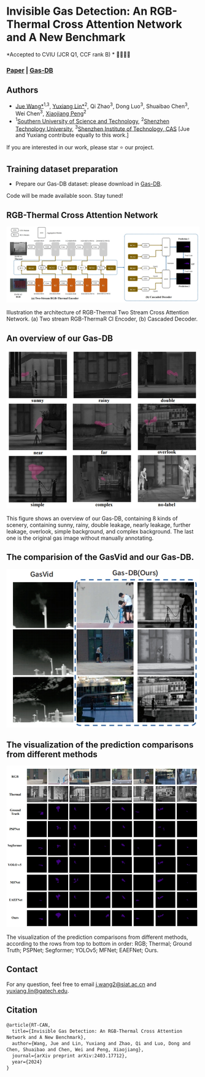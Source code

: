 # Invisible Gas Detection: An RGB-Thermal Cross Attention Network and A New Benchmark 
*Accepted to CVIU (JCR Q1, CCF rank B) * 🎉🎉🥳🥳
### [Paper](https://arxiv.org/abs/2403.17712) | [Gas-DB](https://drive.google.com/drive/folders/11t324MSRVQhptfLLu65MlPaSaPOJRf4Z)

## Authors

- [Jue Wang*](https://a-new-b.github.io/)<sup>1,3</sup>, [Yuxiang Lin*](https://lum1104.github.io/)<sup>2</sup>, Qi Zhao<sup>3</sup>, Dong Luo<sup>3</sup>, Shuaibao Chen<sup>3</sup>, Wei Chen<sup>3</sup>, [Xiaojiang Peng](https://pengxj.github.io/)<sup>2</sup>
- <sup>1</sup>[Southern University of Science and Technology](https://www.sustech.edu.cn/en/), <sup>2</sup>[Shenzhen Technology University](https://english.sztu.edu.cn/), <sup>3</sup>[Shenzhen Institute of Technology, CAS](https://www.siat.ac.cn/) [Jue and Yuxiang contribute equally to this work.]

If you are interested in our work, please star ⭐ our project.

## Training dataset preparation
- Prepare our Gas-DB dataset: please download in [Gas-DB](https://drive.google.com/file/d/1NkN1K41KmDhf3wuyi5W9UNDK1oV09xKb/view?usp=sharing).

Code will be made available soon. Stay tuned!

## RGB-Thermal Cross Attention Network
![ Illustration the architecture of RGB-Thermal Two Stream Cross Attention Network. (a) Two stream RGB-ThermaR Cl Encoder, (b) Cascaded Decoder.](https://github.com/logic112358/image/blob/main/20240529163048.png)

Illustration the architecture of RGB-Thermal Two Stream Cross Attention Network. (a) Two stream RGB-ThermaR Cl Encoder, (b) Cascaded Decoder.
## An overview of our Gas-DB  
![an overview of our Gas-DB](https://github.com/logic112358/image/blob/main/20240529155658.png)

This figure shows an overview of our Gas-DB, containing 8 kinds of scenery, containing sunny, rainy, double leakage, nearly leakage, further leakage, overlook, simple background, and complex background. The last one is the original gas image without manually annotating.

##  The comparision of the GasVid and our Gas-DB.
![The comparision of the GasVid and our Gas-DB](https://github.com/logic112358/image/blob/main/20240529155716.png)

## The visualization of the prediction comparisons from different methods
![The visualization of the prediction comparisons from different methods](https://github.com/logic112358/image/blob/main/20240529155745.png)

The visualization of the prediction comparisons from different methods, according to the rows from top to bottom in order: RGB; Thermal; Ground Truth; PSPNet; Segformer; YOLOv5; MFNet; EAEFNet; Ours.

## Contact   
For any question, feel free to email <j.wang2@siat.ac.cn> and <yuxiang.lin@gatech.edu>.

## Citation
```
@article{RT-CAN,
  title={Invisible Gas Detection: An RGB-Thermal Cross Attention Network and A New Benchmark},
  author={Wang, Jue and Lin, Yuxiang and Zhao, Qi and Luo, Dong and Chen, Shuaibao and Chen, Wei and Peng, Xiaojiang},
  journal={arXiv preprint arXiv:2403.17712},
  year={2024}
}
```

